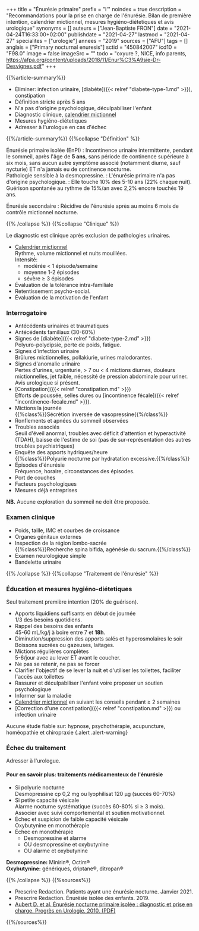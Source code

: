 +++
title = "Énurésie primaire"
prefix = "l'"
noindex = true
description = "Recommandations pour la prise en charge de l'énurésie. Bilan de première intention, calendrier mictionnel, mesures hygiéno-diétetiques et avis urologique"
synonyms = []
auteurs = ["Jean-Baptiste FRON"]
date = "2021-04-24T16:33:00+02:00"
publishdate = "2021-04-27"
lastmod = "2021-04-27"
specialites = ["urologie"]
annees = "2019"
sources = ["AFU"]
tags = []
anglais = ["Primary nocturnal enuresis"]
sctid = "450842007"
icd10 = "F98.0"
image = false
imageSrc = ""
todo = "oxyure ?, NICE, info parents, https://afpa.org/content/uploads/2018/11/Enur%C3%A9sie-Dr-Desvignes.pdf"
+++

{{%article-summary%}}

- Éliminer: infection urinaire, [diabète]({{< relref "diabete-type-1.md" >}}), constipation
- Définition stricte après 5 ans
- N'a pas d'origine psychologique, déculpabiliser l'enfant
- Diagnostic clinique, [calendrier mictionnel](https://afpa.org/content/uploads/2017/08/nuit-au-sec-carre%CC%81-blanc.jpg)
- Mesures hygiéno-diétetiques
- Adresser à l'urologue en cas d'échec

{{%/article-summary%}}
{{%collapse "Définition" %}}

Énurésie primaire isolée (EnPI)
: Incontinence urinaire intermittente, pendant le sommeil, après l'âge de **5 ans**, sans période de continence supérieure à six mois, sans aucun autre symptôme associé (notamment diurne, sauf nycturie)
ET n'a jamais eu de continence nocturne.  
Pathologie sensible à la desmopressine.
: L'énurésie primaire n'a pas d'origine psychologique.
: Elle touche 10% des 5-10 ans (22% chaque nuit). Guérison spontanée au rythme de 15%/an avec 2,2% encore touchés 19 ans.

Énurésie secondaire
: Récidive de l'énurésie après au moins 6 mois de contrôle mictionnel nocturne.

{{% /collapse %}}
{{%collapse "Clinique" %}}

Le diagnostic est clinique après exclusion de pathologies urinaires.

- [Calendrier mictionnel](https://afpa.org/content/uploads/2017/08/nuit-au-sec-carre%CC%81-blanc.jpg)  
Rythme, volume mictionnel et nuits mouillées.  
Intensité:
  - modérée < 1 épisode/semaine
  - moyenne 1-2 épisodes
  - sévère ≥ 3 épisodes
- Évaluation de la tolérance intra-familiale  
- Retentissement psycho-social.
- Évaluation de la motivation de l'enfant

### Interrogatoire

- Antécédents urinaires et traumatiques
- Antécédents familiaux (30-60%)
- Signes de [diabète]({{< relref "diabete-type-2.md" >}})  
  Polyuro-polydipsie, perte de poids, fatigue.
- Signes d'infection urinaire  
  Brûlures mictionnelles, pollakiurie, urines malodorantes.
- Signes d'anomalie urinaire  
  Pertes d'urines, urgenturie, > 7 ou < 4 mictions diurnes, douleurs mictionnelles, jet faible, nécessité de pression abdominale pour uriner.  
  Avis urologique si présent.
- [Constipation]({{< relref "constipation.md" >}})  
  Efforts de poussée, selles dures ou [incontinence fécale]({{< relref "incontinence-fecale.md" >}}).
- Mictions la journée  
  {{%class%}}Sécrétion inversée de vasopressine{{%/class%}}
- Ronflements et apnées du sommeil observées
- Troubles associés  
  Seuil d'éveil anormal, troubles avec déficit d'attention et hyperactivité (TDAH), baisse de l'estime de soi (pas de sur-représentation des autres troubles psychiatriques)
- Enquête des apports hydriques/heure  
  {{%class%}}Polyurie nocturne par hydratation excessive.{{%/class%}}
- Épisodes d'énurésie  
  Fréquence, horaire, circonstances des épisodes.
- Port de couches
- Facteurs psychologiques
- Mesures déjà entreprises

**NB.** Aucune exploration du sommeil ne doit être proposée.

### Examen clinique

- Poids, taille, IMC et courbes de croissance
- Organes génitaux externes
- Inspection de la région lombo-sacrée  
  {{%class%}}Recherche spina bifida, agénésie du sacrum.{{%/class%}}
- Examen neurologique simple
- Bandelette urinaire

{{% /collapse %}}
{{%collapse "Traitement de l'énurésie" %}}

### Éducation et mesures hygiéno-diétetiques

Seul traitement première intention (20% de guérison).

- Apports liquidiens suffisants en début de journée  
  1/3 des besoins quotidiens.
- Rappel des besoins des enfants  
  45-60 mL/kg/j à boire entre 7 et **18h**.
- Diminution/suppression des apports salés et hyperosmolaires le soir  
  Boissons sucrées ou gazeuses, laitages.
- Mictions régulières complètes  
  5-6/jour avec au lever ET avant le coucher.
- Ne pas se retenir, ne pas se forcer
- Clarifier l'objectif de se lever la nuit et d'utiliser les toilettes, faciliter l'accès aux toilettes
- Rassurer et déculpabiliser l'enfant voire proposer un soutien psychologique
- Informer sur la maladie
- [Calendrier mictionnel](https://afpa.org/content/uploads/2017/08/nuit-au-sec-carre%CC%81-blanc.jpg) en suivant les conseils pendant ≥ 2 semaines
- [Correction d'une constipation]({{< relref "constipation.md" >}}) ou infection urinaire

Aucune étude fiable sur: hypnose, psychothérapie, acupuncture, homéopathie et chiropraxie
{.alert .alert-warning}

### Échec du traitement

Adresser à l'urologue.

#### Pour en savoir plus: traitements médicamenteux de l'énurésie

- Si polyurie nocturne  
  Desmopressine cp 0,2 mg ou lyophilisat 120 µg (succès 60-70%)
- Si petite capacité vésicale  
  Alarme nocturne systématique (succès 60-80% si ≥ 3 mois).  
  Associer avec suivi comportemental et soutien motivationnel.
- Échec et suspicion de faible capacité vésicale  
  Oxybutynine en monothérapie
- Échec en monothérapie  
  - Desmopressine et alarme
  - OU desmopressine et oxybutynine
  - OU alarme et oxybutynine

**Desmopressine:** Minirin®, Octim®  
**Oxybutynine:** génériques, driptane®, ditropan®

{{% /collapse %}}
{{%sources%}}

- Prescrire Redaction. Patients ayant une énurésie nocturne. Janvier 2021.
- Prescrire Redaction. Énurésie isolée des enfants. 2019.
- [Aubert D. et al. Énurésie nocturne primaire isolée : diagnostic et prise en charge. Progrès en Urologie. 2010. (PDF)](https://afpa.org/content/uploads/2017/09/main.pdf)

{{%/sources%}}
